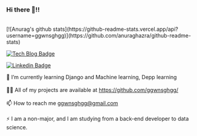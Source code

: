 ### Hi there 👋!! 

<br>
 [![Anurag's github stats](https://github-readme-stats.vercel.app/api?username=ggwnsghgg)](https://github.com/anuraghazra/github-readme-stats)

<br>
<!-- 📝 I regulary write articles on https://chanmi-kim.github.io --!>
<!-- 💬 Ask me about anything whatever! Github, Hexo, Spring Boot, Java, Life, Game, and so on. --!>
<!-- 📄 Know about my experiences --!>

[![Tech Blog Badge](http://img.shields.io/badge/-Tech%20blog-black?style=flat-square&logo=github&link=https://ggwnsghgg.github.io/)](https://ggwnsghgg.github.io/)
	
[![Linkedin Badge](https://img.shields.io/badge/-LinkedIn-blue?style=flat-square&logo=Linkedin&logoColor=white&link=https://www.linkedin.com/in/준호-신-1371971bb/)](https://www.linkedin.com/in/준호-신-1371971bb/)


🌱 I’m currently learning Django and Machine learning, Depp learning 
<br>
<br>
👨‍💻 All of my projects are available at https://github.com/ggwnsghgg/
<br>
<br>
📫 How to reach me ggwnsghgg@gmail.com 
<br>
<br>
⚡ I am a non-major, and I am studying from a back-end developer to data science.

